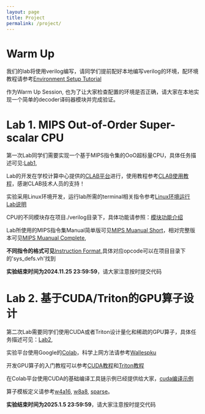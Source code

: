 ```yaml
---
layout: page
title: Project
permalink: /project/
---
```

# Warm Up

我们的lab将使用verilog编写，请同学们提前配好本地编写verilog的环境，配环境教程请参考[Environment Setup Tutorial](/2024Fall/static_files/Lab/Verilog环境搭建教程.pdf)

作为Warm Up Session, 也为了让大家检查配置的环境是否正确，请大家在本地实现一个简单的decoder译码器模块并完成验证。


# Lab 1. MIPS Out-of-Order Super-scalar CPU

第一次Lab同学们需要实现一个基于MIPS指令集的OoO超标量CPU，具体任务描述可见:[Lab1](/2024Fall/static_files/Lab/Lab1/Lab_1_Manual.pdf),

Lab的开发在学校计算中心提供的[CLAB平台](https://clab.pku.edu.cn)进行，使用教程参考[CLAB使用教程](/2024Fall/static_files/Lab/Lab1/智能硬件体系结构.pdf)，感谢CLAB技术人员的支持！

实验采用Linux环境开发，运行lab所需的terminal相关指令参考[Linux环境运行Lab说明](/2024Fall/static_files/Lab/Lab1/Linux环境运行Lab说明.html)

CPU的不同模块存在项目./verilog目录下，具体功能请参照：[模块功能介绍](/2024Fall/static_files/Lab/Lab1/模块说明.html)

Lab所使用的MIPS指令集Manual简单版可见[MIPS Muanual Short](/2024Fall/static_files/Lab/Lab1/Instruction_Descriptions_Short.pdf)，相对完整版本可见[MIPS Muanual Complete](/2024Fall/static_files/Lab/Lab1/Instruction_Descriptions_Long.pdf),

**不同指令的格式可见**[Instruction Format](/2024Fall/static_files/Lab/Lab1/Instruction_Formats.pdf),具体对应opcode可以在项目目录下的'sys_defs.vh'找到

**实验结束时间为2024.11.25 23:59:59**，请大家注意按时提交代码 

# Lab 2. 基于CUDA/Triton的GPU算子设计

第二次Lab需要同学们使用CUDA或者Triton设计量化和稀疏的GPU算子，具体任务描述可见：[Lab2](/2024Fall/static_files/Lab/Lab2/Lab2_Manual.pdf),

实验平台使用Google的[Colab](https://colab.research.google.com/)，科学上网方法请参考[Wallespku](https://wallesspku.com/blog/)

开发GPU算子的入门教程可以参考[CUDA教程](https://developer.nvidia.com/blog/even-easier-introduction-cuda)和[Triton教程](https://triton-lang.org/main/getting-started/tutorials/index.html)

在Colab平台使用CUDA的基础编译工具链示例已经提供给大家，[cuda编译示例](/2024Fall/static_files/Lab/Lab2/cuda.rar)

算子模板定义请参考[w4a16](/2024Fall/static_files/Lab/Lab2/benchmark_w4a16.py), [w8a8](/2024Fall/static_files/Lab/Lab2/benchmark_w8a8.py), [sparse](/2024Fall/static_files/Lab/Lab2/benchmark_sparse.py)。

**实验结束时间为2025.1.5 23:59:59**，请大家注意按时提交代码